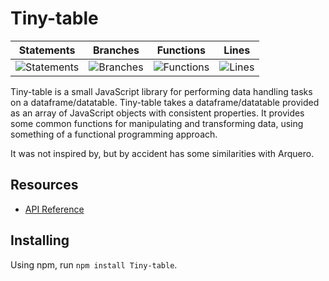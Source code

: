 # Tiny-table

| Statements                  | Branches                | Functions                 | Lines             |
| --------------------------- | ----------------------- | ------------------------- | ----------------- |
| ![Statements](https://img.shields.io/badge/statements-98.94%25-brightgreen.svg?style=flat) | ![Branches](https://img.shields.io/badge/branches-92.3%25-brightgreen.svg?style=flat) | ![Functions](https://img.shields.io/badge/functions-98.16%25-brightgreen.svg?style=flat) | ![Lines](https://img.shields.io/badge/lines-98.81%25-brightgreen.svg?style=flat) |

Tiny-table is a small JavaScript library for performing data handling tasks on a dataframe/datatable. Tiny-table takes a dataframe/datatable provided as an array of JavaScript objects with consistent properties. It provides some common functions for manipulating and transforming data, using something of a functional programming approach.

It was not inspired by, but by accident has some similarities with Arquero.

## Resources
* [API Reference](https://github.com/stuwilmur/Tiny-table/blob/main/API.md)

## Installing
Using npm, run `npm install Tiny-table`.